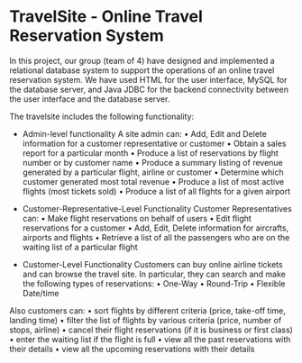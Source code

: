 # TravelSite - Online Travel Reservation System
In this project, our group (team of 4) have designed and implemented a relational database system to support the
operations of an online travel reservation system. We have used HTML for the user interface,
MySQL for the database server, and Java JDBC for the backend connectivity between the user interface and
the database server.

The travelsite includes the following functionality:
- Admin-level functionality
A site admin can:
• Add, Edit and Delete information for a customer representative or customer
• Obtain a sales report for a particular month
• Produce a list of reservations by flight number or by customer name
• Produce a summary listing of revenue generated by a particular flight, airline or customer
• Determine which customer generated most total revenue
• Produce a list of most active flights (most tickets sold)
• Produce a list of all flights for a given airport 

- Customer-Representative-Level Functionality 
Customer Representatives can:
• Make flight reservations on behalf of users
• Edit flight reservations for a customer
• Add, Edit, Delete information for aircrafts, airports and flights
• Retrieve a list of all the passengers who are on the waiting list of a particular flight

- Customer-Level Functionality 
Customers can buy online airline tickets and can browse the travel site. In particular, they can search and make the following types of reservations:
• One-Way
• Round-Trip
• Flexible Date/time

Also customers can:
• sort flights by different criteria (price, take-off time, landing time)
• filter the list of flights by various criteria (price, number of stops, airline)
• cancel their flight reservations (if it is business or first class)
• enter the waiting list if the flight is full 
• view all the past reservations with their details
• view all the upcoming reservations with their details 
